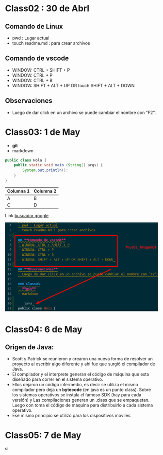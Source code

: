 # Class02 : 30 de Abrl

## Comando de Linux
- pwd : Lugar actual
- touch readme.md : para crear archivos

## **Comando de vscode**
- WINDOW: CTRL + SHIFT + P
- WINDOW: CTRL + P
- WINDOW: CTRL + B
- WINDOW: SHIFT + ALT + UP OR touch SHIFT + ALT + DOWN 

## **Observaciones**
- Luego de dar click en un archivo se puede cambiar el nombre con "F2".

# Class03: 1 de May
- **git**
- markdown

```java 
public class Hola {
    public static void main (String[] args) {
        System.out.println():
    }     
}
```

|Columna 1|Columna 2|
|---------|---------|
|    A    |    B    |
|    C    |    D    |

Link
[buscador google](https://google.com)

![Captura de Imagen](img01.png)

# Class04: 6 de May
## Origen de Java:
 - Scott y Patrick se reunieron y crearon una nueva forma de resolver un proyecto al escribir algo diferente y ahi fue que surgió el compilador de Java.
 - El compilador y el interprete generan el código de máquina que esta diseñado para correr en el sistema operativo.
 - Ellos dejaron un código intermedio, es decir se utiliza el mismo compilador pero deja un **bytecode** (en java es un punto class). Sobre los sistemas operativos se instala el famoso SDK (hay para cada versión) y Las compilaciones generan un .class que se empaquetan. Luego con toma el código de máquina para distribuirlo a cada sistema operativo.
 - Ese mismo principio se utilizó para los dispositivos móviles.

# Class05: 7 de May 
si
